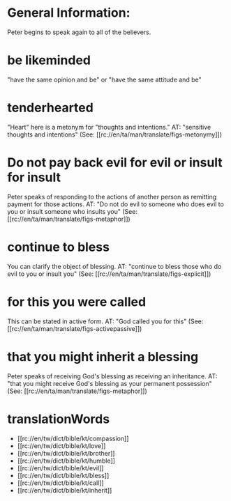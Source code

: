 # General Information:

Peter begins to speak again to all of the believers.

# be likeminded

"have the same opinion and be" or "have the same attitude and be"

# tenderhearted

"Heart" here is a metonym for "thoughts and intentions." AT: "sensitive thoughts and intentions" (See: [[rc://en/ta/man/translate/figs-metonymy]])

# Do not pay back evil for evil or insult for insult

Peter speaks of responding to the actions of another person as remitting payment for those actions. AT: "Do not do evil to someone who does evil to you or insult someone who insults you" (See: [[rc://en/ta/man/translate/figs-metaphor]])

# continue to bless

You can clarify the object of blessing. AT: "continue to bless those who do evil to you or insult you" (See: [[rc://en/ta/man/translate/figs-explicit]])

# for this you were called

This can be stated in active form. AT: "God called you for this" (See: [[rc://en/ta/man/translate/figs-activepassive]])

# that you might inherit a blessing

Peter speaks of receiving God's blessing as receiving an inheritance. AT: "that you might receive God's blessing as your permanent possession" (See: [[rc://en/ta/man/translate/figs-metaphor]])

# translationWords

* [[rc://en/tw/dict/bible/kt/compassion]]
* [[rc://en/tw/dict/bible/kt/love]]
* [[rc://en/tw/dict/bible/kt/brother]]
* [[rc://en/tw/dict/bible/kt/humble]]
* [[rc://en/tw/dict/bible/kt/evil]]
* [[rc://en/tw/dict/bible/kt/bless]]
* [[rc://en/tw/dict/bible/kt/call]]
* [[rc://en/tw/dict/bible/kt/inherit]]